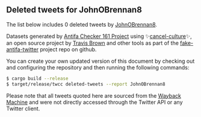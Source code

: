 ## Deleted tweets for JohnOBrennan8

The list below includes 0 deleted tweets by
[JohnOBrennan8](https://twitter.com/JohnOBrennan8).



Datasets generated by [Antifa Checker 161 Project](https://twitter.com/antifacheck161) using ✨[cancel-culture](https://github.com/travisbrown/cancel-culture)✨, an open source project by 
[Travis Brown](https://twitter.com/travisbrown) and other tools as part of the 
[fake-antifa-twitter](https://github.com/antifacheck161/fake-antifa-twitter) project repo on github.

You can create your own updated version of this document by checking out and configuring the
repository and then running the following commands:

```bash
$ cargo build --release
$ target/release/twcc deleted-tweets --report JohnOBrennan8
```

Please note that all tweets quoted here are sourced from the
[Wayback Machine](https://web.archive.org) and were not directly accessed through the Twitter API or
any Twitter client.

